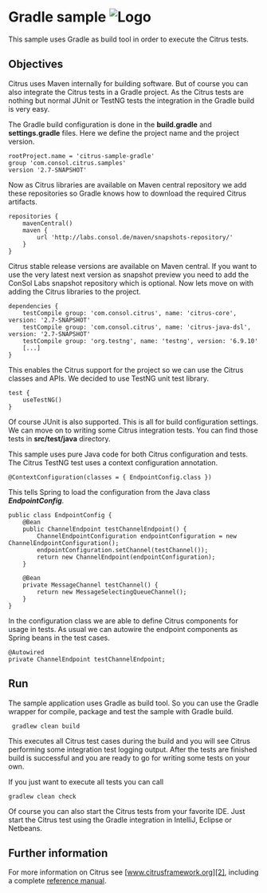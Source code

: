 Gradle sample ![Logo][1]
==============

This sample uses Gradle as build tool in order to execute the Citrus tests.

Objectives
---------

Citrus uses Maven internally for building software. But of course you can also integrate the Citrus tests in a Gradle
project. As the Citrus tests are nothing but normal JUnit or TestNG tests the integration in the Gradle build is very easy.

The Gradle build configuration is done in the **build.gradle** and **settings.gradle** files. Here we define the project name 
and the project version.

    rootProject.name = 'citrus-sample-gradle'
    group 'com.consol.citrus.samples'
    version '2.7-SNAPSHOT'
    
Now as Citrus libraries are available on Maven central repository we add these repositories so Gradle knows how to download the required
Citrus artifacts.    
    
    repositories {
        mavenCentral()
        maven {
            url 'http://labs.consol.de/maven/snapshots-repository/'
        }
    }
    
Citrus stable release versions are available on Maven central. If you want to use the very latest next version as snapshot preview you need
to add the ConSol Labs snapshot repository which is optional. Now lets move on with adding the Citrus libraries to the project.
    
    dependencies {
        testCompile group: 'com.consol.citrus', name: 'citrus-core', version: '2.7-SNAPSHOT'
        testCompile group: 'com.consol.citrus', name: 'citrus-java-dsl', version: '2.7-SNAPSHOT'
        testCompile group: 'org.testng', name: 'testng', version: '6.9.10'
        [...]
    }
    
This enables the Citrus support for the project so we can use the Citrus classes and APIs. We decided to use TestNG unit test library.
    
    test {
        useTestNG()
    }
    
Of course JUnit is also supported. This is all for build configuration settings. We can move on to writing some Citrus integration tests. You can
find those tests in **src/test/java** directory.

This sample uses pure Java code for both Citrus configuration and tests. The
Citrus TestNG test uses a context configuration annotation.

    @ContextConfiguration(classes = { EndpointConfig.class })
    
This tells Spring to load the configuration from the Java class ***EndpointConfig***.
    
    public class EndpointConfig {
        @Bean
        public ChannelEndpoint testChannelEndpoint() {
            ChannelEndpointConfiguration endpointConfiguration = new ChannelEndpointConfiguration();
            endpointConfiguration.setChannel(testChannel());
            return new ChannelEndpoint(endpointConfiguration);
        }
    
        @Bean
        private MessageChannel testChannel() {
            return new MessageSelectingQueueChannel();
        }
    }
    
In the configuration class we are able to define Citrus components for usage in tests. As usual
we can autowire the endpoint components as Spring beans in the test cases.
    
    @Autowired
    private ChannelEndpoint testChannelEndpoint;
        
Run
---------

The sample application uses Gradle as build tool. So you can use the Gradle wrapper for compile, package and test the
sample with Gradle build.
 
     gradlew clean build
    
This executes all Citrus test cases during the build and you will see Citrus performing some integration test logging output.
After the tests are finished build is successful and you are ready to go for writing some tests on your own.

If you just want to execute all tests you can call

    gradlew clean check

Of course you can also start the Citrus tests from your favorite IDE.
Just start the Citrus test using the Gradle integration in IntelliJ, Eclipse or Netbeans.

Further information
---------

For more information on Citrus see [www.citrusframework.org][2], including
a complete [reference manual][3].

 [1]: http://www.citrusframework.org/img/brand-logo.png "Citrus"
 [2]: http://www.citrusframework.org
 [3]: http://www.citrusframework.org/reference/html/
